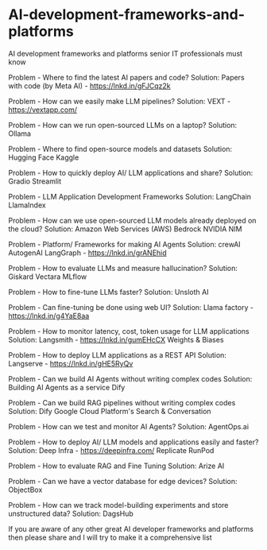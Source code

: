 # AI-development-frameworks-and-platforms

AI development frameworks and platforms senior IT professionals must know

Problem - Where to find the latest AI papers and code? 
Solution:
Papers with code (by Meta AI) - https://lnkd.in/gFJCqz2k

Problem - How can we easily make LLM pipelines?
Solution:
VEXT - https://vextapp.com/

Problem - How can we run open-sourced LLMs on a laptop?
Solution:
Ollama

Problem - Where to find open-source models and datasets
Solution:
Hugging Face
Kaggle

Problem - How to quickly deploy AI/ LLM applications and share?
Solution:
Gradio
Streamlit

Problem - LLM Application Development Frameworks
Solution:
LangChain
LlamaIndex

Problem - How can we use open-sourced LLM models already deployed on the cloud?
Solution:
Amazon Web Services (AWS) Bedrock 
NVIDIA NIM

Problem - Platform/ Frameworks for making AI Agents
Solution:
crewAI
AutogenAI
LangGraph - https://lnkd.in/grANEhid

Problem - How to evaluate LLMs and measure hallucination?
Solution:
Giskard
Vectara
MLflow

Problem - How to fine-tune LLMs faster?
Solution:
Unsloth AI

Problem - Can fine-tuning be done using web UI?
Solution:
Llama factory - https://lnkd.in/g4YaE8aa

Problem - How to monitor latency, cost, token usage for LLM applications
Solution:
Langsmith - https://lnkd.in/gumEHcCX
Weights & Biases

Problem - How to deploy LLM applications as a REST API
Solution:
Langserve - https://lnkd.in/gHE5RyQv

Problem - Can we build AI Agents without writing complex codes
Solution: Building AI Agents as a service
Dify

Problem - Can we build RAG pipelines without writing complex codes
Solution:
Dify
Google Cloud Platform's Search & Conversation

Problem - How can we test and monitor AI Agents?
Solution:
AgentOps.ai

Problem - How to deploy AI/ LLM models and applications easily and faster?
Solution:
Deep Infra - https://deepinfra.com/
Replicate
RunPod

Problem - How to evaluate RAG and Fine Tuning
Solution:
Arize AI

Problem - Can we have a vector database for edge devices?
Solution:
ObjectBox

Problem - How can we track model-building experiments and store unstructured data?
Solution:
DagsHub

If you are aware of any other great AI developer frameworks and platforms then please share and I will try to make it a comprehensive list
